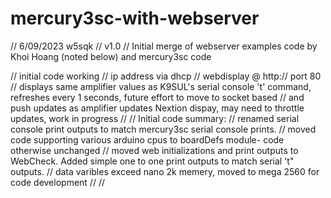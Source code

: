 # mercury3sc-with-webserver

// 6/09/2023 w5sqk
// v1.0 
// Initial merge of webserver examples code by Khoi Hoang (noted below) and mercury3sc code

// initial code working
// ip address via dhcp 
// webdisplay @ http://<ip address> port 80
// displays same amplifier values as K9SUL's serial console 't' command, refreshes every 1 seconds, future effort to move to socket based 
//    and push updates as amplifier updates Nextion dispay, may need to throttle updates, work in progress
//
// Initial code summary:
//    renamed serial console print outputs to match mercury3sc  serial console prints.
//    moved code supporting various arduino cpus to boardDefs module- code otherwise unchanged
//    moved web initializations and print outputs to WebCheck. Added simple one to one print outputs to match serial 't" outputs.
//    data varibles exceed nano 2k memery, moved to mega 2560 for code development
//
//
